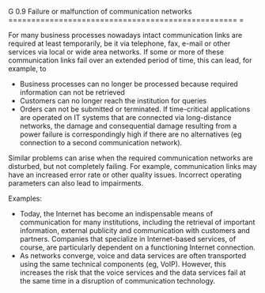 G 0.9 Failure or malfunction of communication networks
================================================== =

For many business processes nowadays intact communication links are required at least temporarily, be it via telephone, fax, e-mail or other services via local or wide area networks. If some or more of these communication links fail over an extended period of time, this can lead, for example, to

* Business processes can no longer be processed because required information can not be retrieved
* Customers can no longer reach the institution for queries
* Orders can not be submitted or terminated.
If time-critical applications are operated on IT systems that are connected via long-distance networks, the damage and consequential damage resulting from a power failure is correspondingly high if there are no alternatives (eg connection to a second communication network).

Similar problems can arise when the required communication networks are disturbed, but not completely failing. For example, communication links may have an increased error rate or other quality issues. Incorrect operating parameters can also lead to impairments.

Examples:

* Today, the Internet has become an indispensable means of communication for many institutions, including the retrieval of important information, external publicity and communication with customers and partners. Companies that specialize in Internet-based services, of course, are particularly dependent on a functioning Internet connection.
* As networks converge, voice and data services are often transported using the same technical components (eg, VoIP). However, this increases the risk that the voice services and the data services fail at the same time in a disruption of communication technology.

